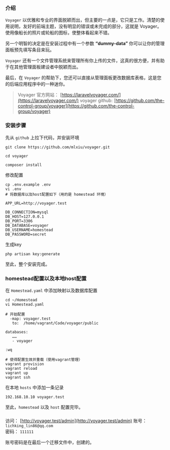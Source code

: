 ### 介绍

`Voyager` 以优雅和专业的界面脱颖而出，但主要的一点是，它只是工作。清楚的使用说明，友好的前端主题，没有明显的错误或未完成的部分，这就是 Voyager。使用像船长的照片或轮船的图标，使整体看起来不错。

另一个明智的决定是在安装过程中有一个参数 **“dummy-data”** 你可以让你的管理面板预先填写条目来玩。

`Voyager` 还有一个文件管理系统来管理所有你上传的文件，这真的很方便，并有助于在其他管理面板建设者中脱颖而出。

最后，在 `Voyager` 的帮助下，您还可以直接从管理面板更改数据库表格，这是您的后端应用程序中的一种迷你。

> Voyager 官方网站： [https://laravelvoyager.com/](https://laravelvoyager.com/)
> voyager github: [https://github.com/the-control-group/voyager](https://github.com/the-control-group/voyager)

### 安装步骤

先从 `github` 上拉下代码，并安装环境

```
git clone https://github.com/mlxiu/voyager.git

cd voyager

composer install
```

修改配置

```
cp .env.example .env
vi .env
# 将数据库以及host配置如下（用的是 homestead 环境）

APP_URL=http://voyager.test

DB_CONNECTION=mysql
DB_HOST=127.0.0.1
DB_PORT=3306
DB_DATABASE=voyager
DB_USERNAME=homestead
DB_PASSWORD=secret
```

生成key

```
php artisan key:generate
```

至此，整个安装完成。

### homestead配置以及本地host配置

在 `Homestead.yaml` 中添加映射以及数据库配置

```
cd ~/Homestead
vi Homestead.yaml

# 开始配置
  -map: voyager.test
   to:  /home/vagrant/Code/voyager/public

databases:
   ……
   - voyager

:wq

# 使得配置生效并重载（使用vagrant管理）
vagrant provision
vagrant reload
vagrant up
vagrant ssh
```

在本地 `hosts` 中添加一条记录

```
192.168.10.10 voyager.test
```

至此，`homestead` 以及 `host` 配置完毕。

###

访问： [http://voyager.test/admin](http://voyager.test/admin)
账号： `lichking_lin86@qq.com`  
密码： `111111`

账号密码是在最后一个迁移文件中，创建的。
